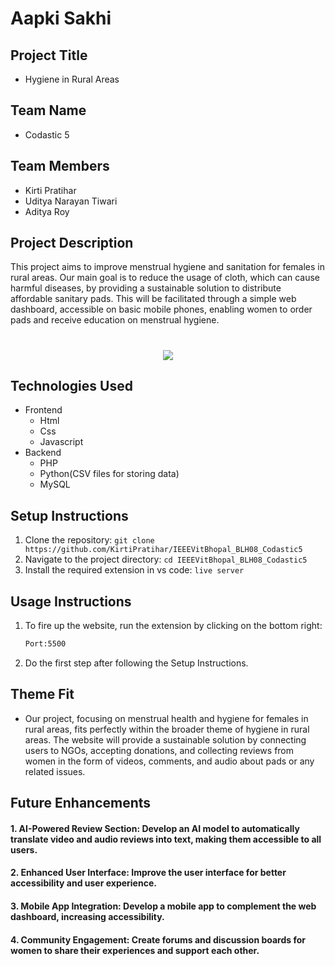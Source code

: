 # Aapki Sakhi


## Project Title
- Hygiene in Rural Areas

## Team Name
- Codastic 5

## Team Members
- Kirti Pratihar
- Uditya Narayan Tiwari
- Aditya Roy

## Project Description
This project aims to improve menstrual hygiene and sanitation for females in rural areas. Our main goal is to reduce the usage of cloth, which can cause harmful diseases, by providing a sustainable solution to distribute affordable sanitary pads. This will be facilitated through a simple web dashboard, accessible on basic mobile phones, enabling women to order pads and receive education on menstrual hygiene.
<h1 align="center">
    <img src="https://github.com/AdityaRoy999/Readme-template-hackathon/blob/main/flowchart.png" />
</h1>

## Technologies Used
- Frontend
  - Html
  - Css
  - Javascript
- Backend
  - PHP
  - Python(CSV files for storing data)
  - MySQL

## Setup Instructions
1. Clone the repository: `git clone https://github.com/KirtiPratihar/IEEEVitBhopal_BLH08_Codastic5`
2. Navigate to the project directory: `cd IEEEVitBhopal_BLH08_Codastic5`
3. Install the required extension in vs code: `live server`

## Usage Instructions
1. To fire up the website, run the extension by clicking on the bottom right:
   ``` bash
   Port:5500 
2. Do the first step after following the Setup Instructions.


## Theme Fit
- Our project, focusing on menstrual health and hygiene for females in rural areas, fits perfectly within the broader theme of hygiene in rural areas. The website will provide a sustainable solution by connecting users to NGOs, accepting donations, and collecting reviews from women in the form of videos, comments, and audio about pads or any related issues.

## Future Enhancements
#### 1. AI-Powered Review Section: Develop an AI model to automatically translate video and audio reviews into text, making them accessible to all users.
#### 2. Enhanced User Interface: Improve the user interface for better accessibility and user experience.
#### 3. Mobile App Integration: Develop a mobile app to complement the web dashboard, increasing accessibility.
#### 4. Community Engagement: Create forums and discussion boards for women to share their experiences and support each other.

